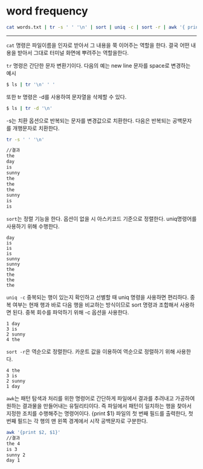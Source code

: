 # word frequency

```bash
cat words.txt | tr -s ' ' '\n' | sort | uniq -c | sort -r | awk '{ print $2, $1 }'
```
---

`cat` 명령은 파일이름을 인자로 받아서 그 내용을 쭉 이어주는 역할을 한다. 결국 어떤 내용을 받아서 그대로 터미널 화면에 뿌려주는 역할을한다.  
  
`tr` 명령은 간단한 문자 변환기이다. 다음의 예는 new line 문자를 space로 변경하는 예시 
```bash
$ ls | tr '\n' ' '
```
또한 tr 명령은 -d를 사용하여 문자열을 삭제할 수 있다.
```bash
$ ls | tr -d '\n'
```
-s는 치환 옵션으로 반복되는 문자를 변경값으로 치환한다. 다음은 반복되는 공백문자를 개행문자로 치환한다.
```bash
tr -s ' ' '\n'

//결과
the
day
is
sunny
the
the
the
sunny
is
is
```

`sort`는 정렬 기능을 한다. 옵션이 없을 시 아스키코드 기준으로 정렬한다. uniq명령어를 사용하기 위해 수행한다.
```
day
is
is
is
sunny
sunny
the
the
the
the
```
  
`uniq -c` 중복되는 행이 있는지 확인하고 선별할 때 uniq 명령을 사용하면 편리하다. 중복 여부는 현재 행과 바로 다음 행을 비교하는 방식이므로 sort 명령과 조합해서 사용하면 된다. 중복 회수를 파악하기 위해 -c 옵션을 사용한다.
```
1 day
3 is
2 sunny
4 the
```
`sort -r`은 역순으로 정렬한다. 카운트 값을 이용하여 역순으로 정렬하기 위해 사용한다.
```
4 the
3 is
2 sunny
1 day
```
  
`awk`는 패턴 탐색과 처리를 위한 명령어로 간단하게 파일에서 결과를 추려내고 가공하여 원하는 결과물을 만들어내는 유틸리티이다. 즉 파일에서 패턴이 일치하는 행을 찾아서 지정한 조치를 수행해주는 명령어이다.
{print $1}
파일의 첫 번째 필드를 출력한다, 첫 번째 필드는 각 행의 맨 왼쪽 경계에서 시작 공백문자로 구분한다.
```bash
awk '{print $2, $1}'
//결과
the 4
is 3
sunny 2
day 1
```